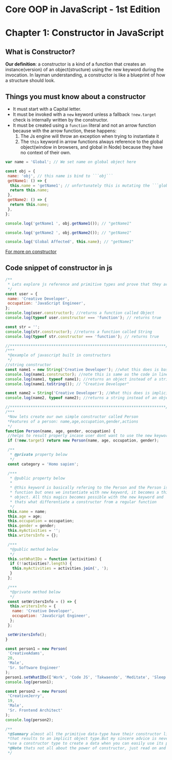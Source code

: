 # Core OOP in JavaScript - 1st Edition

# Chapter 1: Constructor in JavaScript

## What is Constructor?

**Our definition**: a constructor is a kind of a function that creates an instance(version) of an object(structure) using the new keyword during the invocation. In layman understanding, a constructor is like a blueprint of how a structure should look.

## Things you must know about a constructor

- It must start with a Capital letter.
- It must be invoked with a ```new``` keyword unless a fallback ```!new.target``` check is internally written by the constructor.
- It must be created using a ```function``` literal and not an arrow function because with the arrow function, these happens:
  1. The Js engine will throw an exception when trying to instantiate it
  2. The ```this``` keyword in arrow functions always reference to the global object(window in browsers, and global in Node) because they have no context of their own.

```js
var name = 'Global'; // We set name on global object here

const obj = {
 name: 'obj', // this name is bind to ```obj```
 getName1: () => {
  this.name = 'getName1'; // unfortunately this is mutating the ```global object```
  return this.name;
 },
 getName2: () => {
  return this.name;
 },
};

console.log('getName1 ', obj.getName1()); // "getName1"

console.log('getName2 ', obj.getName2()); // "getName1"

console.log('Global Affected', this.name); // "getName1"

```

[For more on constructor](https://developer.mozilla.org/en-US/docs/Web/JavaScript/Reference/Global_Objects/Object/constructor)

## Code snippet of constructor in js

```js
/**
 * Lets explore js reference and primitive types and prove that they are both objects
 */
const user = {
 name: 'Creative Developer',
 occupation: 'JavaScript Engineer',
};
console.log(user.constructor); //returns a function called Object
console.log(typeof user.constructor === 'function'); // returns true

const str = '';
console.log(str.constructor); //returns a function called String
console.log(typeof str.constructor === 'function'); // returns true

//********************************************************************//
/***
 *@example of javascript built in constructors
 */
//string constructor
const name1 = new String('Creative Developer'); //what this does is basically create an object of strings values out of this string characters
console.log(name1.constructor); //note this is same as the code in line 13🙂.
console.log(name1, typeof name1); //returns an object instead of a string type
console.log(name1.toString()); // "Creative Developer"

const name2 = String('Creative Developer'); //What this does is implicitly do a conversion of this constructor object to its primitive representation aka string
console.log(name2, typeof name2); //returns a string instead of an object type

//********************************************************************//
/***
 *Now lets create our own simple constructor called Person
 *Features of a person: name,age,occupation,gender,actions
 */
function Person(name, age, gender, occupation) {
 //helps to result properly incase user dont want to use the new keyword
 if (!new.target) return new Person(name, age, occupation, gender);

 /**
  * @private property below
  */
 const category = 'Homo sapien';

 /***
  * @public property below
  *
  * @this keyword is basically refering to the Person and the Person is a
  * function but ones we instantiate with new keyword, it becomes a this
  * object. All this magics becomes possible with the new keyword and
  * thats what differentiate a constructor from a regular function
  */
 this.name = name;
 this.age = age;
 this.occupation = occupation;
 this.gender = gender;
 this.myActivities = '';
 this.writersInfo = {};

 /***
  *@public method below
  */
 this.setWhatIDo = function (activities) {
  if (!!activities?.length) {
   this.myActivities = activities.join(', ');
  }
 };

 /***
  *@private method below
  */
 const setWritersInfo = () => {
  this.writersInfo = {
   name: 'Creative Developer',
   occupation: 'JavaScript Engineer',
  };
 };

 setWritersInfo();
}

const person1 = new Person(
 'CreativeAdams',
 20,
 'Male',
 'Sr. Software Engineer'
);
person1.setWhatIDo(['Work', 'Code JS', 'Takwaendo', 'Meditate', 'Sleep']);
console.log(person1);

const person2 = new Person(
 'CreativeJerry',
 19,
 'Male',
 'Sr. Frontend Architect'
);
console.log(person2);

/**
 *@Summary almost all the primitive data-type have their constructor literal
 *that results to an implicit object type.But my sincere advice is never to
 *use a constructor type to create a data when you can easily use its primitive literal.
 *@Note thats not all about the power of constructor, just read on and lets dig deeper
 */

```
